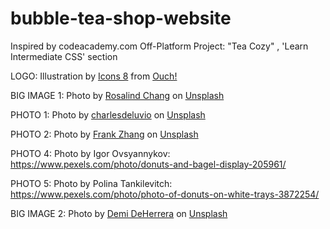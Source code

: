 # bubble-tea-shop-website
Inspired by codeacademy.com Off-Platform Project: "Tea Cozy" , 'Learn Intermediate CSS' section

LOGO: Illustration by <a href="https://icons8.com/illustrations/author/zD2oqC8lLBBA">Icons 8</a> from <a href="https://icons8.com/illustrations">Ouch!</a>

BIG IMAGE 1: Photo by <a href="https://unsplash.com/@rosalindjchang?utm_source=unsplash&utm_medium=referral&utm_content=creditCopyText">Rosalind Chang</a> on <a href="https://unsplash.com/s/photos/bubble-tea?orientation=landscape&utm_source=unsplash&utm_medium=referral&utm_content=creditCopyText">Unsplash</a>
  
PHOTO 1: Photo by <a href="https://unsplash.com/@charlesdeluvio?utm_source=unsplash&utm_medium=referral&utm_content=creditCopyText">charlesdeluvio</a> on <a href="https://unsplash.com/s/photos/bubble-tea?orientation=landscape&utm_source=unsplash&utm_medium=referral&utm_content=creditCopyText">Unsplash</a>

PHOTO 2: Photo by <a href="https://unsplash.com/@terasproductions?utm_source=unsplash&utm_medium=referral&utm_content=creditCopyText">Frank Zhang</a> on <a href="https://unsplash.com/s/photos/bubble-tea?orientation=landscape&utm_source=unsplash&utm_medium=referral&utm_content=creditCopyText">Unsplash</a>

PHOTO 4: Photo by Igor Ovsyannykov: https://www.pexels.com/photo/donuts-and-bagel-display-205961/

PHOTO 5: Photo by Polina Tankilevitch: https://www.pexels.com/photo/photo-of-donuts-on-white-trays-3872254/

BIG IMAGE 2: Photo by <a href="https://unsplash.com/@demidearest?utm_source=unsplash&utm_medium=referral&utm_content=creditCopyText">Demi DeHerrera</a> on <a href="https://unsplash.com/s/photos/bubble-tea?orientation=landscape&utm_source=unsplash&utm_medium=referral&utm_content=creditCopyText">Unsplash</a>
  
